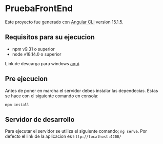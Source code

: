 # PruebaFrontEnd

Este proyecto fue generado con [Angular CLI](https://github.com/angular/angular-cli) version 15.1.5.

## Requisitos para su ejecucion

- npm v9.31 o superior
- node v18.14.0 o superior

Link de descarga para windows [aqui](https://nodejs.org/en/download/current/).

## Pre ejecucion

Antes de poner en marcha el servidor debes instalar las dependecias. Estas se hace con el siguiente comando en consola: 

```
npm install
```

## Servidor de desarrollo

Para ejecutar el servidor se utiliza el siguiente comando; `ng serve`. Por defecto el link de la aplicacion es `http://localhost:4200/`


<!-- ## Running unit tests

Run `ng test` to execute the unit tests via [Karma](https://karma-runner.github.io). -->
